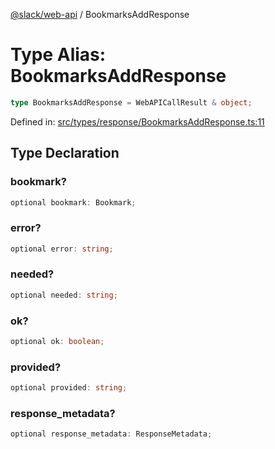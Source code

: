 [@slack/web-api](../index.md) / BookmarksAddResponse

# Type Alias: BookmarksAddResponse

```ts
type BookmarksAddResponse = WebAPICallResult & object;
```

Defined in: [src/types/response/BookmarksAddResponse.ts:11](https://github.com/slackapi/node-slack-sdk/blob/main/packages/web-api/src/types/response/BookmarksAddResponse.ts#L11)

## Type Declaration

### bookmark?

```ts
optional bookmark: Bookmark;
```

### error?

```ts
optional error: string;
```

### needed?

```ts
optional needed: string;
```

### ok?

```ts
optional ok: boolean;
```

### provided?

```ts
optional provided: string;
```

### response\_metadata?

```ts
optional response_metadata: ResponseMetadata;
```
